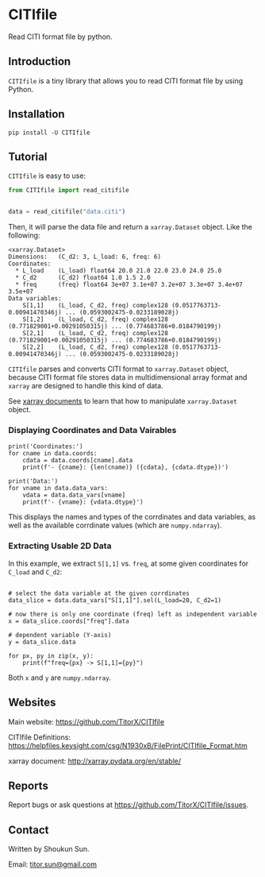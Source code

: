 # CITIfile

Read CITI format file by python.

## Introduction

`CITIfile` is a tiny library that allows you to read
CITI format file by using Python.

## Installation

```shell script
pip install -U CITIfile
```

## Tutorial

`CITIfile` is easy to use:

```python
from CITIfile import read_citifile


data = read_citifile("data.citi")
```

Then, it will parse the data file and
return a `xarray.Dataset` object. Like the following:

```
<xarray.Dataset>
Dimensions:   (C_d2: 3, L_load: 6, freq: 6)
Coordinates:
  * L_load    (L_load) float64 20.0 21.0 22.0 23.0 24.0 25.0
  * C_d2      (C_d2) float64 1.0 1.5 2.0
  * freq      (freq) float64 3e+07 3.1e+07 3.2e+07 3.3e+07 3.4e+07 3.5e+07
Data variables:
    S[1,1]    (L_load, C_d2, freq) complex128 (0.0517763713-0.00941470346j) ... (0.0593002475-0.0233189028j)
    S[1,2]    (L_load, C_d2, freq) complex128 (0.771829001+0.00291050315j) ... (0.774683786+0.0184790199j)
    S[2,1]    (L_load, C_d2, freq) complex128 (0.771829001+0.00291050315j) ... (0.774683786+0.0184790199j)
    S[2,2]    (L_load, C_d2, freq) complex128 (0.0517763713-0.00941470346j) ... (0.0593002475-0.0233189028j)
```

`CITIfile` parses and converts CITI format to `xarray.Dataset` object,
because CITI format file stores data in multidimensional array format
and `xarray` are designed to handle this kind of data.

See [xarray documents](http://xarray.pydata.org/en/stable/) to
learn that how to manipulate `xarray.Dataset` object.

### Displaying Coordinates and Data Vairables

```
print('Coordinates:')
for cname in data.coords:
    cdata = data.coords[cname].data
    print(f'- {cname}: {len(cname)} ({cdata}, {cdata.dtype})')

print('Data:')
for vname in data.data_vars:
    vdata = data.data_vars[vname]
    print(f'- {vname}: {vdata.dtype}')
```

This displays the names and types of the corrdinates and data variables, as well as the available corrdinate values (which are `numpy.ndarray`).

### Extracting Usable 2D Data

In this example, we extract `S[1,1]` vs. `freq`, at some given coordinates for `C_load` and `C_d2`:

```

# select the data variable at the given corrdinates
data_slice = data.data_vars["S[1,1]"].sel(L_load=20, C_d2=1)

# now there is only one coordinate (freq) left as independent variable
x = data_slice.coords["freq"].data

# dependent variable (Y-axis)
y = data_slice.data

for px, py in zip(x, y):
    print(f"freq={px} -> S[1,1]={py}")
```

Both `x` and `y` are `numpy.ndarray`.

## Websites

Main website:
https://github.com/TitorX/CITIfile

CITIfile Definitions:
https://helpfiles.keysight.com/csg/N1930xB/FilePrint/CITIfile_Format.htm

xarray document:
http://xarray.pydata.org/en/stable/

## Reports

Report bugs or ask questions at
https://github.com/TitorX/CITIfile/issues.

## Contact

Written by Shoukun Sun.

Email: titor.sun@gmail.com
